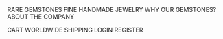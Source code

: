 
RARE GEMSTONES
FINE HANDMADE JEWELRY
WHY OUR GEMSTONES?
ABOUT THE COMPANY

CART
WORLDWIDE SHIPPING
LOGIN
REGISTER
